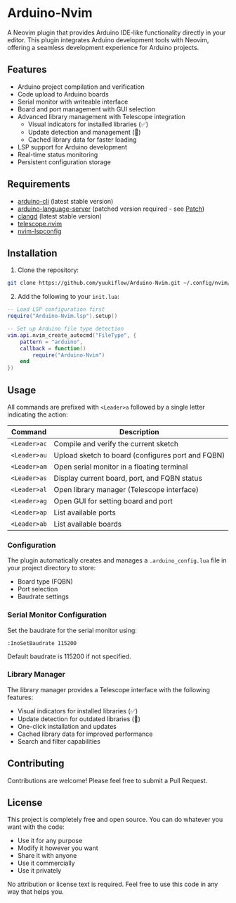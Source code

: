 # Arduino-Nvim

A Neovim plugin that provides Arduino IDE-like functionality directly in your editor. This plugin integrates Arduino development tools with Neovim, offering a seamless development experience for Arduino projects.

## Features

- Arduino project compilation and verification
- Code upload to Arduino boards
- Serial monitor with writeable interface
- Board and port management with GUI selection
- Advanced library management with Telescope integration
  - Visual indicators for installed libraries (✅)
  - Update detection and management (🔄)
  - Cached library data for faster loading
- LSP support for Arduino development
- Real-time status monitoring
- Persistent configuration storage

## Requirements

- [arduino-cli](https://arduino.github.io/arduino-cli/) (latest stable version)
- [arduino-language-server](https://github.com/arduino/arduino-language-server) (patched version required - see [Patch](https://github.com/arduino/arduino-language-server/issues/187#issuecomment-2241641098))
- [clangd](https://clangd.llvm.org/) (latest stable version)
- [telescope.nvim](https://github.com/nvim-telescope/telescope.nvim)
- [nvim-lspconfig](https://github.com/neovim/nvim-lspconfig)

## Installation

1. Clone the repository:
```sh
git clone https://github.com/yuukiflow/Arduino-Nvim.git ~/.config/nvim/lua/Arduino-Nvim
```

2. Add the following to your `init.lua`:
```lua
-- Load LSP configuration first
require("Arduino-Nvim.lsp").setup()

-- Set up Arduino file type detection
vim.api.nvim_create_autocmd("FileType", {
    pattern = "arduino",
    callback = function()
        require("Arduino-Nvim")
    end
})
```

## Usage

All commands are prefixed with `<Leader>a` followed by a single letter indicating the action:

| Command | Description |
|---------|-------------|
| `<Leader>ac` | Compile and verify the current sketch |
| `<Leader>au` | Upload sketch to board (configures port and FQBN) |
| `<Leader>am` | Open serial monitor in a floating terminal |
| `<Leader>as` | Display current board, port, and FQBN status |
| `<Leader>al` | Open library manager (Telescope interface) |
| `<Leader>ag` | Open GUI for setting board and port |
| `<Leader>ap` | List available ports |
| `<Leader>ab` | List available boards |

### Configuration

The plugin automatically creates and manages a `.arduino_config.lua` file in your project directory to store:
- Board type (FQBN)
- Port selection
- Baudrate settings

### Serial Monitor Configuration

Set the baudrate for the serial monitor using:
```
:InoSetBaudrate 115200
```
Default baudrate is 115200 if not specified.

### Library Manager

The library manager provides a Telescope interface with the following features:
- Visual indicators for installed libraries (✅)
- Update detection for outdated libraries (🔄)
- One-click installation and updates
- Cached library data for improved performance
- Search and filter capabilities

## Contributing

Contributions are welcome! Please feel free to submit a Pull Request.

## License

This project is completely free and open source. You can do whatever you want with the code:
- Use it for any purpose
- Modify it however you want
- Share it with anyone
- Use it commercially
- Use it privately

No attribution or license text is required. Feel free to use this code in any way that helps you.
